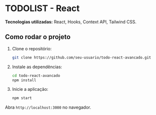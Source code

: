 # TODOLIST - React

**Tecnologias utilizadas:** React, Hooks, Context API, Tailwind CSS.

## Como rodar o projeto

1. Clone o repositório:

   ```bash
   git clone https://github.com/seu-usuario/todo-react-avancado.git
   ```

2. Instale as dependências:

   ```bash
   cd todo-react-avancado
   npm install
   ```

3. Inicie a aplicação:

   ```bash
   npm start
   ```

Abra `http://localhost:3000` no navegador.